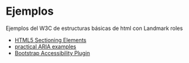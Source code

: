 
# Ejemplos

Ejemplos del W3C de estructuras básicas de html con Landmark roles

* [HTML5 Sectioning Elements](https://w3c.github.io/aria-practices/examples/landmarks/HTML5.html)
* [practical ARIA examples](http://heydonworks.com/practical_aria_examples/#input-tooltip)
* [Bootstrap Accessibility Plugin](http://paypal.github.io/bootstrap-accessibility-plugin/demo.html)

